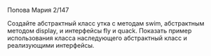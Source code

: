 Попова Мария 2/147

Создайте абстрактный класс утка с методам swim, абстрактным методом display, и интерфейсы fly и quack. Показать пример использования класса наследующего абстрактный класс и реализующими интерфейсы.

